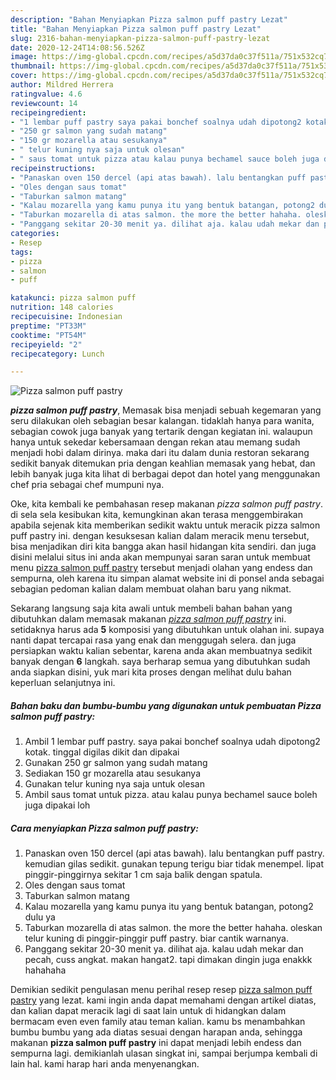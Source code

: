 ```yaml
---
description: "Bahan Menyiapkan Pizza salmon puff pastry Lezat"
title: "Bahan Menyiapkan Pizza salmon puff pastry Lezat"
slug: 2316-bahan-menyiapkan-pizza-salmon-puff-pastry-lezat
date: 2020-12-24T14:08:56.526Z
image: https://img-global.cpcdn.com/recipes/a5d37da0c37f511a/751x532cq70/pizza-salmon-puff-pastry-foto-resep-utama.jpg
thumbnail: https://img-global.cpcdn.com/recipes/a5d37da0c37f511a/751x532cq70/pizza-salmon-puff-pastry-foto-resep-utama.jpg
cover: https://img-global.cpcdn.com/recipes/a5d37da0c37f511a/751x532cq70/pizza-salmon-puff-pastry-foto-resep-utama.jpg
author: Mildred Herrera
ratingvalue: 4.6
reviewcount: 14
recipeingredient:
- "1 lembar puff pastry saya pakai bonchef soalnya udah dipotong2 kotak tinggal digilas dikit dan dipakai"
- "250 gr salmon yang sudah matang"
- "150 gr mozarella atau sesukanya"
- " telur kuning nya saja untuk olesan"
- " saus tomat untuk pizza atau kalau punya bechamel sauce boleh juga dipakai loh"
recipeinstructions:
- "Panaskan oven 150 dercel (api atas bawah). lalu bentangkan puff pastry. kemudian gilas sedikit. gunakan tepung terigu biar tidak menempel. lipat pinggir-pinggirnya sekitar 1 cm saja balik dengan spatula."
- "Oles dengan saus tomat"
- "Taburkan salmon matang"
- "Kalau mozarella yang kamu punya itu yang bentuk batangan, potong2 dulu ya"
- "Taburkan mozarella di atas salmon. the more the better hahaha. oleskan telur kuning di pinggir-pinggir puff pastry. biar cantik warnanya."
- "Panggang sekitar 20-30 menit ya. dilihat aja. kalau udah mekar dan pecah, cuss angkat. makan hangat2. tapi dimakan dingin juga enakkk hahahaha"
categories:
- Resep
tags:
- pizza
- salmon
- puff

katakunci: pizza salmon puff 
nutrition: 148 calories
recipecuisine: Indonesian
preptime: "PT33M"
cooktime: "PT54M"
recipeyield: "2"
recipecategory: Lunch

---
```



![Pizza salmon puff pastry](https://img-global.cpcdn.com/recipes/a5d37da0c37f511a/751x532cq70/pizza-salmon-puff-pastry-foto-resep-utama.jpg)

<b><i>pizza salmon puff pastry</i></b>, Memasak bisa menjadi sebuah kegemaran yang seru dilakukan oleh sebagian besar kalangan. tidaklah hanya para wanita, sebagian cowok juga banyak yang tertarik dengan kegiatan ini. walaupun hanya untuk sekedar kebersamaan dengan rekan atau memang sudah menjadi hobi dalam dirinya. maka dari itu dalam dunia restoran sekarang sedikit banyak ditemukan pria dengan keahlian memasak yang hebat, dan lebih banyak juga kita lihat di berbagai depot dan hotel yang menggunakan chef pria sebagai chef mumpuni nya.



Oke, kita kembali ke pembahasan resep makanan <i>pizza salmon puff pastry</i>. di sela sela kesibukan kita, kemungkinan akan terasa menggembirakan apabila sejenak kita memberikan sedikit waktu untuk meracik pizza salmon puff pastry ini. dengan kesuksesan kalian dalam meracik menu tersebut, bisa menjadikan diri kita bangga akan hasil hidangan kita sendiri. dan juga disini melalui situs ini anda akan mempunyai saran saran untuk membuat menu <u>pizza salmon puff pastry</u> tersebut menjadi olahan yang endess dan sempurna, oleh karena itu simpan alamat website ini di ponsel anda sebagai sebagian pedoman kalian dalam membuat olahan baru yang nikmat.


Sekarang langsung saja kita awali untuk membeli bahan bahan yang dibutuhkan dalam memasak makanan <u><i>pizza salmon puff pastry</i></u> ini. setidaknya harus ada <b>5</b> komposisi yang dibutuhkan untuk olahan ini. supaya nanti dapat tercapai rasa yang enak dan menggugah selera. dan juga persiapkan waktu kalian sebentar, karena anda akan membuatnya sedikit banyak dengan <b>6</b> langkah. saya berharap semua yang dibutuhkan sudah anda siapkan disini, yuk mari kita proses dengan melihat dulu bahan keperluan selanjutnya ini.

<!--inarticleads1-->

##### Bahan baku dan bumbu-bumbu yang digunakan untuk pembuatan Pizza salmon puff pastry:

1. Ambil 1 lembar puff pastry. saya pakai bonchef soalnya udah dipotong2 kotak. tinggal digilas dikit dan dipakai
1. Gunakan 250 gr salmon yang sudah matang
1. Sediakan 150 gr mozarella atau sesukanya
1. Gunakan  telur kuning nya saja untuk olesan
1. Ambil  saus tomat untuk pizza. atau kalau punya bechamel sauce boleh juga dipakai loh




<!--inarticleads2-->

##### Cara menyiapkan Pizza salmon puff pastry:

1. Panaskan oven 150 dercel (api atas bawah). lalu bentangkan puff pastry. kemudian gilas sedikit. gunakan tepung terigu biar tidak menempel. lipat pinggir-pinggirnya sekitar 1 cm saja balik dengan spatula.
1. Oles dengan saus tomat
1. Taburkan salmon matang
1. Kalau mozarella yang kamu punya itu yang bentuk batangan, potong2 dulu ya
1. Taburkan mozarella di atas salmon. the more the better hahaha. oleskan telur kuning di pinggir-pinggir puff pastry. biar cantik warnanya.
1. Panggang sekitar 20-30 menit ya. dilihat aja. kalau udah mekar dan pecah, cuss angkat. makan hangat2. tapi dimakan dingin juga enakkk hahahaha




Demikian sedikit pengulasan menu perihal resep resep <u>pizza salmon puff pastry</u> yang lezat. kami ingin anda dapat memahami dengan artikel diatas, dan kalian dapat meracik lagi di saat lain untuk di hidangkan dalam bermacam even even family atau teman kalian. kamu bs menambahkan bumbu bumbu yang ada diatas sesuai dengan harapan anda, sehingga makanan <b>pizza salmon puff pastry</b> ini dapat menjadi lebih endess dan sempurna lagi. demikianlah ulasan singkat ini, sampai berjumpa kembali di lain hal. kami harap hari anda menyenangkan.
